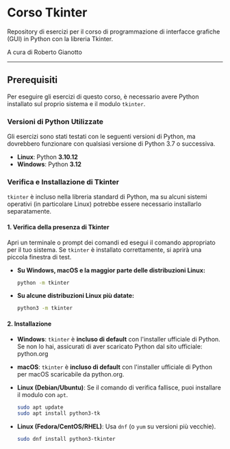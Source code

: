 # Corso Tkinter
 
 Repository di esercizi per il corso di programmazione di interfacce grafiche (GUI) in Python con la libreria Tkinter.
 
 A cura di Roberto Gianotto
 
 ---
 
 ## Prerequisiti
 
 Per eseguire gli esercizi di questo corso, è necessario avere Python installato sul proprio sistema e il modulo `tkinter`.
 
 ### Versioni di Python Utilizzate
 
 Gli esercizi sono stati testati con le seguenti versioni di Python, ma dovrebbero funzionare con qualsiasi versione di Python 3.7 o successiva.
 
 *   **Linux**: Python **3.10.12**
 *   **Windows**: Python **3.12**
 
 ### Verifica e Installazione di Tkinter
 
 `tkinter` è incluso nella libreria standard di Python, ma su alcuni sistemi operativi (in particolare Linux) potrebbe essere necessario installarlo separatamente.
 
 #### 1. Verifica della presenza di Tkinter
 
 Apri un terminale o prompt dei comandi ed esegui il comando appropriato per il tuo sistema. Se `tkinter` è installato correttamente, si aprirà una piccola finestra di test.
 
 *   **Su Windows, macOS e la maggior parte delle distribuzioni Linux:**
     ```bash
     python -m tkinter
     ```
 *   **Su alcune distribuzioni Linux più datate:**
     ```bash
     python3 -m tkinter
     ```
 
 #### 2. Installazione
 
 *   **Windows**: `tkinter` è **incluso di default** con l'installer ufficiale di Python. Se non lo hai, assicurati di aver scaricato Python dal sito ufficiale: python.org
 
 *   **macOS**: `tkinter` è **incluso di default** con l'installer ufficiale di Python per macOS scaricabile da python.org.
 
 *   **Linux (Debian/Ubuntu)**: Se il comando di verifica fallisce, puoi installare il modulo con `apt`.
     ```bash
     sudo apt update
     sudo apt install python3-tk
     ```
 
 *   **Linux (Fedora/CentOS/RHEL)**: Usa `dnf` (o `yum` su versioni più vecchie).
     ```bash
     sudo dnf install python3-tkinter